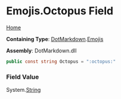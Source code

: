 # Emojis\.Octopus Field

[Home](../../../README.md)

**Containing Type**: [DotMarkdown](../../README.md)\.[Emojis](../README.md)

**Assembly**: DotMarkdown\.dll

```csharp
public const string Octopus = ":octopus:"
```

### Field Value

System\.[String](https://docs.microsoft.com/en-us/dotnet/api/system.string)